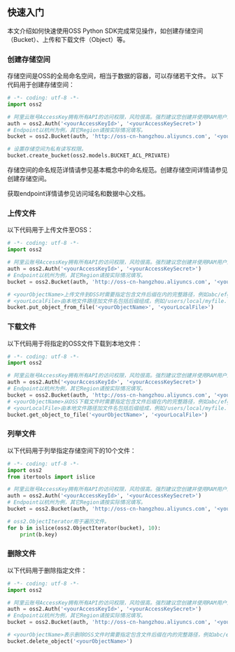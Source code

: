 ## 快速入门

本文介绍如何快速使用OSS Python SDK完成常见操作，如创建存储空间（Bucket）、上传和下载文件（Object）等。

### 创建存储空间
存储空间是OSS的全局命名空间，相当于数据的容器，可以存储若干文件。 以下代码用于创建存储空间：
```Python
# -*- coding: utf-8 -*-
import oss2

# 阿里云账号AccessKey拥有所有API的访问权限，风险很高。强烈建议您创建并使用RAM用户进行API访问或日常运维，请登录RAM控制台创建RAM用户。
auth = oss2.Auth('<yourAccessKeyId>', '<yourAccessKeySecret>')
# Endpoint以杭州为例，其它Region请按实际情况填写。
bucket = oss2.Bucket(auth, 'http://oss-cn-hangzhou.aliyuncs.com', '<yourBucketName>')

# 设置存储空间为私有读写权限。
bucket.create_bucket(oss2.models.BUCKET_ACL_PRIVATE)
```    
存储空间的命名规范详情请参见基本概念中的命名规范。创建存储空间详情请参见创建存储空间。

获取endpoint详情请参见访问域名和数据中心文档。

### 上传文件
以下代码用于上传文件至OSS：
```Python
# -*- coding: utf-8 -*-
import oss2

# 阿里云账号AccessKey拥有所有API的访问权限，风险很高。强烈建议您创建并使用RAM用户进行API访问或日常运维，请登录RAM控制台创建RAM用户。
auth = oss2.Auth('<yourAccessKeyId>', '<yourAccessKeySecret>')
# Endpoint以杭州为例，其它Region请按实际情况填写。
bucket = oss2.Bucket(auth, 'http://oss-cn-hangzhou.aliyuncs.com', '<yourBucketName>')

# <yourObjectName>上传文件到OSS时需要指定包含文件后缀在内的完整路径，例如abc/efg/123.jpg。
# <yourLocalFile>由本地文件路径加文件名包括后缀组成，例如/users/local/myfile.txt。
bucket.put_object_from_file('<yourObjectName>', '<yourLocalFile>')
```
### 下载文件
以下代码用于将指定的OSS文件下载到本地文件：
```Python
# -*- coding: utf-8 -*-
import oss2

# 阿里云账号AccessKey拥有所有API的访问权限，风险很高。强烈建议您创建并使用RAM用户进行API访问或日常运维，请登录RAM控制台创建RAM用户。
auth = oss2.Auth('<yourAccessKeyId>', '<yourAccessKeySecret>')
# Endpoint以杭州为例，其它Region请按实际情况填写。
bucket = oss2.Bucket(auth, 'http://oss-cn-hangzhou.aliyuncs.com', '<yourBucketName>')
# <yourObjectName>从OSS下载文件时需要指定包含文件后缀在内的完整路径，例如abc/efg/123.jpg。
# <yourLocalFile>由本地文件路径加文件名包括后缀组成，例如/users/local/myfile.txt。
bucket.get_object_to_file('<yourObjectName>', '<yourLocalFile>')
```
### 列举文件
以下代码用于列举指定存储空间下的10个文件：
```Python
# -*- coding: utf-8 -*-
import oss2
from itertools import islice

# 阿里云账号AccessKey拥有所有API的访问权限，风险很高。强烈建议您创建并使用RAM用户进行API访问或日常运维，请登录RAM控制台创建RAM用户。
auth = oss2.Auth('<yourAccessKeyId>', '<yourAccessKeySecret>')
# Endpoint以杭州为例，其它Region请按实际情况填写。
bucket = oss2.Bucket(auth, 'http://oss-cn-hangzhou.aliyuncs.com', '<yourBucketName>')

# oss2.ObjectIterator用于遍历文件。
for b in islice(oss2.ObjectIterator(bucket), 10):
    print(b.key)
```
### 删除文件
以下代码用于删除指定文件：
```Python
# -*- coding: utf-8 -*-
import oss2

# 阿里云账号AccessKey拥有所有API的访问权限，风险很高。强烈建议您创建并使用RAM用户进行API访问或日常运维，请登录RAM控制台创建RAM用户。
auth = oss2.Auth('<yourAccessKeyId>', '<yourAccessKeySecret>')
# Endpoint以杭州为例，其它Region请按实际情况填写。
bucket = oss2.Bucket(auth, 'http://oss-cn-hangzhou.aliyuncs.com', '<yourBucketName>')

# <yourObjectName>表示删除OSS文件时需要指定包含文件后缀在内的完整路径，例如abc/efg/123.jpg。
bucket.delete_object('<yourObjectName>')
```